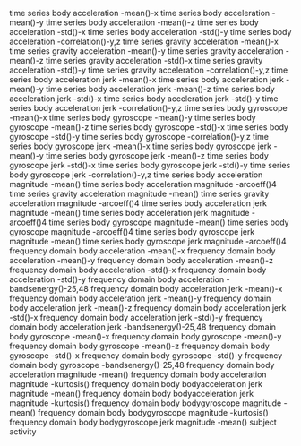 time series body acceleration -mean()-x
time series body acceleration -mean()-y
time series body acceleration -mean()-z
time series body acceleration -std()-x
time series body acceleration -std()-y
time series body acceleration -correlation()-y,z
time series gravity acceleration -mean()-x
time series gravity acceleration -mean()-y
time series gravity acceleration -mean()-z
time series gravity acceleration -std()-x
time series gravity acceleration -std()-y
time series gravity acceleration -correlation()-y,z
time series body acceleration jerk -mean()-x
time series body acceleration jerk -mean()-y
time series body acceleration jerk -mean()-z
time series body acceleration jerk -std()-x
time series body acceleration jerk -std()-y
time series body acceleration jerk -correlation()-y,z
time series body gyroscope -mean()-x
time series body gyroscope -mean()-y
time series body gyroscope -mean()-z
time series body gyroscope -std()-x
time series body gyroscope -std()-y
time series body gyroscope -correlation()-y,z
time series body gyroscope jerk -mean()-x
time series body gyroscope jerk -mean()-y
time series body gyroscope jerk -mean()-z
time series body gyroscope jerk -std()-x
time series body gyroscope jerk -std()-y
time series body gyroscope jerk -correlation()-y,z
time series body acceleration magnitude -mean()
time series body acceleration magnitude -arcoeff()4
time series gravity acceleration magnitude -mean()
time series gravity acceleration magnitude -arcoeff()4
time series body acceleration jerk magnitude -mean()
time series body acceleration jerk magnitude -arcoeff()4
time series body gyroscope magnitude -mean()
time series body gyroscope magnitude -arcoeff()4
time series body gyroscope jerk magnitude -mean()
time series body gyroscope jerk magnitude -arcoeff()4
frequency domain body acceleration -mean()-x
frequency domain body acceleration -mean()-y
frequency domain body acceleration -mean()-z
frequency domain body acceleration -std()-x
frequency domain body acceleration -std()-y
frequency domain body acceleration -bandsenergy()-25,48
frequency domain body acceleration jerk -mean()-x
frequency domain body acceleration jerk -mean()-y
frequency domain body acceleration jerk -mean()-z
frequency domain body acceleration jerk -std()-x
frequency domain body acceleration jerk -std()-y
frequency domain body acceleration jerk -bandsenergy()-25,48
frequency domain body gyroscope -mean()-x
frequency domain body gyroscope -mean()-y
frequency domain body gyroscope -mean()-z
frequency domain body gyroscope -std()-x
frequency domain body gyroscope -std()-y
frequency domain body gyroscope -bandsenergy()-25,48
frequency domain body acceleration magnitude -mean()
frequency domain body acceleration magnitude -kurtosis()
frequency domain body bodyacceleration jerk magnitude -mean()
frequency domain body bodyacceleration jerk magnitude -kurtosis()
frequency domain body bodygyroscope magnitude -mean()
frequency domain body bodygyroscope magnitude -kurtosis()
frequency domain body bodygyroscope jerk magnitude -mean()
subject
activity
